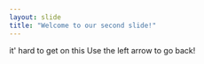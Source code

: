 ```yaml
---
layout: slide
title: "Welcome to our second slide!"
---
```

it' hard to get on this
Use the left arrow to go back!
